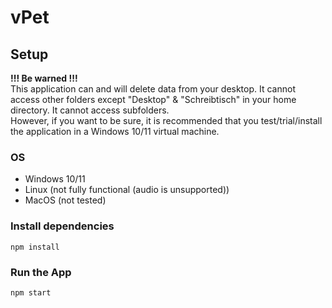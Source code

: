 # vPet
## Setup
**!!! Be warned !!!** 
<br/>
This application can and will delete data from your desktop. It cannot access other folders except "Desktop" & "Schreibtisch" in your home directory. It cannot access subfolders.
<br/>
However, if you want to be sure, it is recommended that you test/trial/install the application in a Windows 10/11 virtual machine. 
### OS
- Windows 10/11
- Linux (not fully functional (audio is unsupported))
- MacOS (not tested)
### Install dependencies
 `npm install`
### Run the App
 `npm start`
